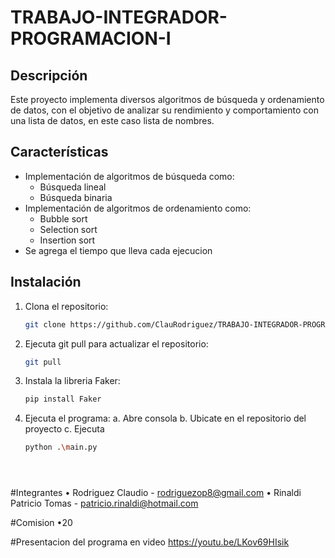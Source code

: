 # TRABAJO-INTEGRADOR-PROGRAMACION-I

## Descripción
Este proyecto implementa diversos algoritmos de búsqueda y ordenamiento de datos, con el objetivo de analizar su rendimiento y comportamiento con una lista de datos, en este caso lista de nombres.

## Características
- Implementación de algoritmos de búsqueda como:
  - Búsqueda lineal
  - Búsqueda binaria
- Implementación de algoritmos de ordenamiento como:
  - Bubble sort
  - Selection sort
  - Insertion sort
- Se agrega el tiempo que lleva cada ejecucion

## Instalación
1. Clona el repositorio:
   ```sh
   git clone https://github.com/ClauRodriguez/TRABAJO-INTEGRADOR-PROGRAMACION-I.git

2. Ejecuta git pull para actualizar el repositorio:
   ```sh
   git pull

3. Instala la libreria Faker:
   ```sh
   pip install Faker

4. Ejecuta el programa:
    a. Abre consola
    b. Ubicate en el repositorio del proyecto
    c. Ejecuta 
    ```sh
    python .\main.py  





#Integrantes
  • Rodriguez Claudio - rodriguezop8@gmail.com
  • Rinaldi Patricio Tomas - patricio.rinaldi@hotmail.com

#Comision
  •20  

#Presentacion del programa en video
https://youtu.be/LKov69HIsik
